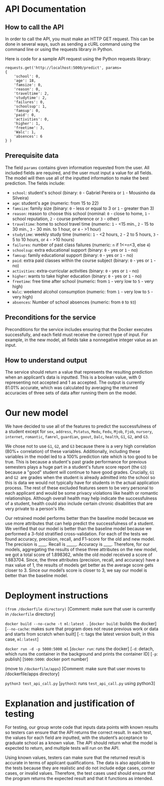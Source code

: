 # API Documentation
## How to call the API
In order to call the API, you must make an HTTP GET request. This can be done in several ways, such as sending a cURL command using the command line or using the requests library in Python.

Here is code for a sample API request using the Python requests library:
```
requests.get('http://localhost:5000/predict', params=
{
	'school': 0,
	'age': 18,
	'famsize': 0,
	'reason': 0,
	'traveltime': 2,
	'studytime': 2,
	'failures': 0,
	'schoolsup': 1,
	'famsup': 0,
	'paid': 0,
	'activities': 0,
	'higher': 1,
	'freetime': 3,
	'Walc': 1,
	'absences': 6
} )
```

## Prerequisite data
The field `params` contains given information requested from the user. All included fields are required, and the user must input a value for all fields. The model will then use all of the inputted information to make the best prediction. The fields include:
* `school`: student's school (binary: `0` - Gabriel Pereira or `1` - Mousinho da Silveira)
* `age`: student's age (numeric: from 15 to 22)
* `famsize`: family size (binary: `0` - less or equal to 3 or `1` - greater than 3)
* `reason`:  reason to choose this school (nominal: `0` - close to home, `1` - school reputation, `2` - course preference or `3` - other)
* `traveltime`: home to school travel time (numeric: `1` - <15 min., `2` - 15 to 30 min., `3` - 30 min. to 1 hour, or `4` - >1 hour)
* `studytime`: weekly study time (numeric: `1` - <2 hours, `2` - 2 to 5 hours, `3` - 5 to 10 hours, or `4` - >10 hours)
* `failures`: number of past class failures (numeric: `n` if 1<=`n`<3, else `4`)
* `schoolsup`: extra educational support (binary: `0` - yes or `1` - no)
* `famsup`: family educational support (binary: `0` - yes or `1` - no)
* `paid`: extra paid classes within the course subject (binary: `0` - yes or `1` - no)
* `activities`: extra-curricular activities (binary: `0` - yes or `1` - no)
* `higher`: wants to take higher education (binary: `0` - yes or `1` - no)
* `freetime`: free time after school (numeric: from `1` - very low to `5` - very high)
* `Walc`: weekend alcohol consumption (numeric: from `1` - very low to `5` - very high)
* `absences`: Number of school absences (numeric: from `0` to `93`)

## Preconditions for the service
Preconditions for the service includes ensuring that the Docker executes successfully, and each field must receive the correct type of input. For example, in the new model, all fields take a nonnegative integer value as an input.

## How to understand output
The service should return a value that represents the resulting prediction when an applicant’s data is inputted. This is a boolean value, with 0 representing not accepted and 1 as accepted. The output is currently 81.01% accurate, which was calculated by averaging the returned accuracies of three sets of data after running them on the model.

# Our new model
We have decided to use all of the features to predict the successfulness of a student except for `sex`, `address`, `Pstatus`, `Medu`, `Fedu`, `Mjob`, `Fjob`, `nursery`, `internet`, `romantic`, `famrel`, `guardian`, `goout`, `Dalc`, `health`, `G1`, `G2`, and `G3`.
  
We chose not to use `G1`, `G2`, and `G3` because there is a very high correlation (80%+ correlation) of these variables. Additionally, including these variables in the model led to a 100% prediction rate which is too good to be true. This is because a student's past grade performance for previous semesters plays a huge part in a student's future score report (the `G3`) because a "good" student will continue to have good grades. Crucially, `G1` and `G2 `are grades when the student is already admitted into the school so this is data we would not typically have for students in the actual application process. The rest of these excluded features seem to be very personal to each applicant and would be some privacy violations like health or romantic relationships. Although overall health may help indicate the successfulness of a student, health could also include certain chronic disabilities that are very private to a person's life.

Our retrained model performs better than the baseline model because we use more attributes that can help predict the successfulness of a student. We verified that our model is better than the baseline model because we performed a 3-fold stratified cross-validation. For each of the tests we found accuracy, precision, recall, and F1-score for the old and new model. The precision is ____. Recall is _____. Accuracy is ____. Therefore, for our models, aggregating the results of these three attributes on the new model, we got a total score of 1.898362, while the old model received a score of 1.883704. Since, the three attributes (precision, recall, and accuracy) have a max value of 1, the results of models get better as the average score gets closer to 3. Since our model’s score is closer to 3, we say our model is better than the baseline model.

# Deployment instructions
`(from /dockerfile directory)`
[Comment: make sure that user is currently in `/dockerfile` directory]

`docker build --no-cache -t ml:latest .`
[`docker build`: builds the docker]
[`--no-cache`: makes sure that program does not reuse previous work or data and starts from scratch when built]
[`-t`: tags the latest version built; in this case, `ml:latest`]

`docker run -d -p 5000:5000 ml`
[`docker run`: runs the docker]
[`-d`: detach, which runs the container in the background and prints the container ID]
[`-p`: publish]
[`5000:5000`: docker port number]

(move to `/dockerfile/apps`)
[Comment: make sure that user moves to /dockerfile/apps directory]

`python3 test_api_call.py`
[`python3`: runs `test_api_call.py` using python3]

# Explanation and justification of testing
For testing, our group wrote code that inputs data points with known results so testers can ensure that the API returns the correct result. In each test, the values for each field are inputted, with the student’s acceptance to graduate school as a known value. The API should return what the model is expected to return, and multiple tests will run on the API.

Using known values, testers can make sure that the returned result is accurate in terms of applicant qualifications. The data is also applicable to the tests because they are realistic and do not include edge cases, corner cases, or invalid values. Therefore, the test cases used should ensure that the program returns the expected result and that it functions as intended.